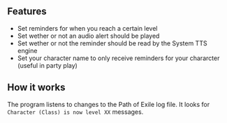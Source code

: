## Features
* Set reminders for when you reach a certain level
* Set wether or not an audio alert should be played
* Set wether or not the reminder should be read by the System TTS engine
* Set your character name to only receive reminders for your chararcter (useful in party play)


## How it works
The program listens to changes to the Path of Exile log file.
It looks for `Character (Class) is now level XX` messages.
